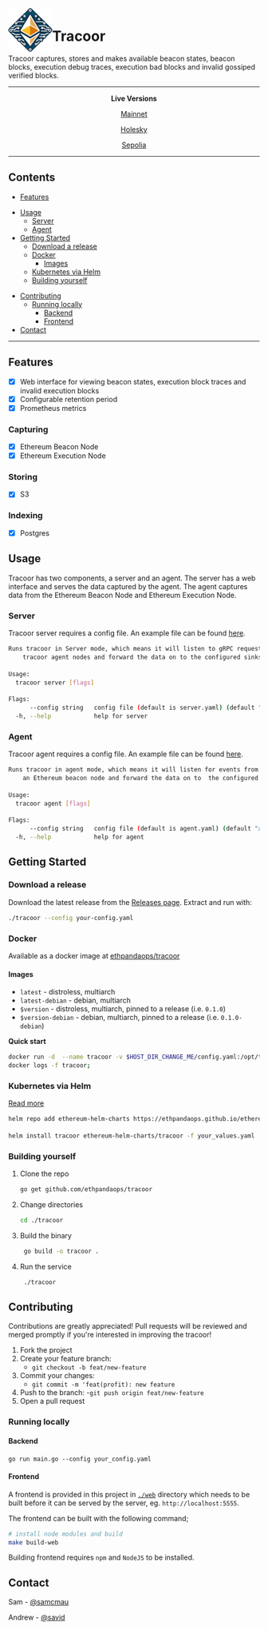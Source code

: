 <img align="left" src="./web/src/assets//logo.png" width="88">
<h1>Tracoor</h1>

Tracoor captures, stores and makes available beacon states, beacon blocks, execution debug traces, execution bad blocks and invalid gossiped verified blocks.

----------

<p align="center">
  <b> Live Versions </b>
</p>
<p align="center">
  <a href="https://tracoor.mainnet.ethpandaops.io" target="_blank">Mainnet</a>
</p>
<p align="center">
  <a href="https://tracoor.holesky.ethpandaops.io" target="_blank">Holesky</a>
</p>
<p align="center">
  <a href="https://tracoor.sepolia.ethpandaops.io" target="_blank">Sepolia</a>
</p>

----------
## Contents

* [Features](#features)
- [Usage](#usage) 
  * [Server](#server)
  * [Agent](#agent)
- [Getting Started](#getting-started)
  * [Download a release](#download-a-release)
  * [Docker](#docker)
    + [Images](#images)
  * [Kubernetes via Helm](#kubernetes-via-helm)
  * [Building yourself](#building-yourself)
* [Contributing](#contributing)
  + [Running locally](#running-locally)
    - [Backend](#backend)
    - [Frontend](#frontend)
* [Contact](#contact)

----------


## Features

* [x] Web interface for viewing beacon states, execution block traces and invalid execution blocks
* [x] Configurable retention period
* [x] Prometheus metrics

### Capturing

* [x] Ethereum Beacon Node
* [x] Ethereum Execution Node

### Storing

* [x] S3

### Indexing

* [x] Postgres

## Usage

Tracoor has two components, a server and an agent. The server has a web interface and serves the data captured by the agent. The agent captures data from the Ethereum Beacon Node and Ethereum Execution Node.

### Server

Tracoor server requires a config file. An example file can be found [here](https://github.com/ethpandaops/tracoor/blob/master/example_server_config.yaml).

```bash
Runs tracoor in Server mode, which means it will listen to gRPC requests from
	tracoor agent nodes and forward the data on to the configured sinks.

Usage:
  tracoor server [flags]

Flags:
      --config string   config file (default is server.yaml) (default "server.yaml")
  -h, --help            help for server
```

### Agent

Tracoor agent requires a config file. An example file can be found [here](https://github.com/ethpandaops/tracoor/blob/master/example_agent_config.yaml).

```bash
Runs tracoor in agent mode, which means it will listen for events from
	an Ethereum beacon node and forward the data on to 	the configured sinks.

Usage:
  tracoor agent [flags]

Flags:
      --config string   config file (default is agent.yaml) (default "agent.yaml")
  -h, --help            help for agent
```

## Getting Started

### Download a release

Download the latest release from the [Releases page](https://github.com/ethpandaops/tracoor/releases). Extract and run with:

```bash
./tracoor --config your-config.yaml
```

### Docker

Available as a docker image at [ethpandaops/tracoor](https://hub.docker.com/r/ethpandaops/tracoor/tags)
#### Images

- `latest` - distroless, multiarch
- `latest-debian` - debian, multiarch
- `$version` - distroless, multiarch, pinned to a release (i.e. `0.1.0`)
- `$version-debian` - debian, multiarch, pinned to a release (i.e. `0.1.0-debian`)

**Quick start**

```bash
docker run -d  --name tracoor -v $HOST_DIR_CHANGE_ME/config.yaml:/opt/tracoor/config.yaml -p 9090:9090 -p 5555:5555 -it ethpandaops/tracoor:latest --config /opt/tracoor/config.yaml;
docker logs -f tracoor;
```

### Kubernetes via Helm

[Read more](https://github.com/skylenet/ethereum-helm-charts/tree/master/charts/tracoor)

```bash
helm repo add ethereum-helm-charts https://ethpandaops.github.io/ethereum-helm-charts

helm install tracoor ethereum-helm-charts/tracoor -f your_values.yaml
```

### Building yourself

1. Clone the repo
   ```sh
   go get github.com/ethpandaops/tracoor
   ```
2. Change directories
   ```sh
   cd ./tracoor
   ```
3. Build the binary
   ```sh  
    go build -o tracoor .
   ```
4. Run the service
   ```sh  
    ./tracoor
   ```

## Contributing

Contributions are greatly appreciated! Pull requests will be reviewed and merged promptly if you're interested in improving the tracoor!

1. Fork the project
2. Create your feature branch:
    - `git checkout -b feat/new-feature`
3. Commit your changes:
    - `git commit -m 'feat(profit): new feature`
4. Push to the branch:
    -`git push origin feat/new-feature`
5. Open a pull request

### Running locally
#### Backend
```
go run main.go --config your_config.yaml
```

#### Frontend

A frontend is provided in this project in [`./web`](https://github.com/ethpandaops/tracoor/blob/master/example_config.yaml) directory which needs to be built before it can be served by the server, eg. `http://localhost:5555`.

The frontend can be built with the following command;
```bash
# install node modules and build
make build-web
```

Building frontend requires `npm` and `NodeJS` to be installed.


## Contact

Sam - [@samcmau](https://twitter.com/samcmau)

Andrew - [@savid](https://twitter.com/Savid)
